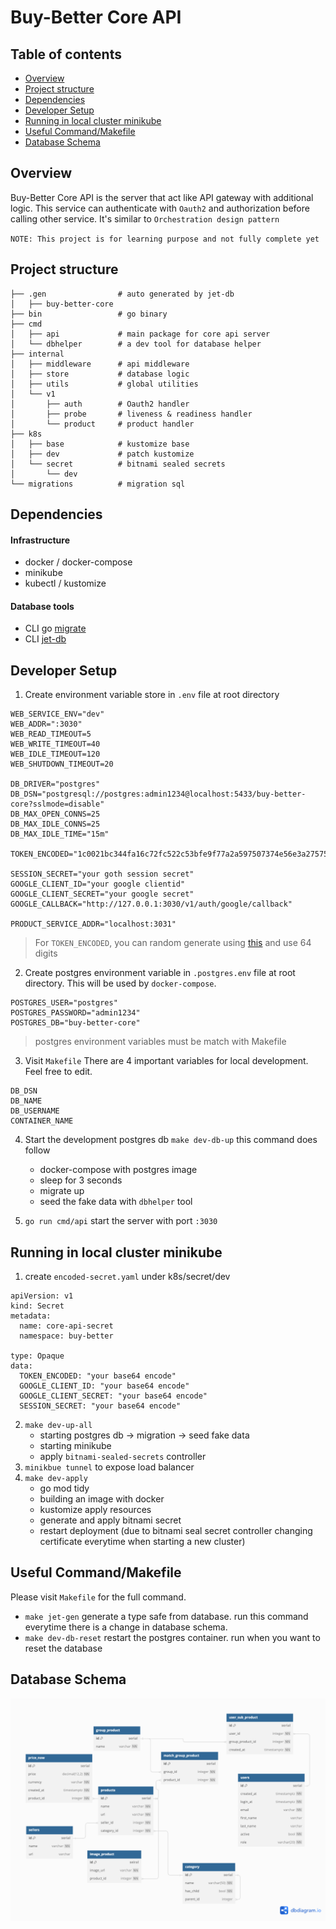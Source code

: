 # Buy-Better Core API
## Table of contents
- [Overview](#overview)
- [Project structure](#project-structure)
- [Dependencies](#dependencies)
- [Developer Setup](#developer-setup)
- [Running in local cluster minikube](#running-in-local-cluster-minikube)
- [Useful Command/Makefile](#useful-commandmakefile)
- [Database Schema](#database-schema)

## Overview
Buy-Better Core API is the server that act like API gateway with additional logic. This service can 
authenticate with `Oauth2` and authorization before calling other service. It's similar to `Orchestration design pattern`

`NOTE: This project is for learning purpose and not fully complete yet`

## Project structure
```
├── .gen                # auto generated by jet-db
│   ├── buy-better-core
├── bin                 # go binary
├── cmd
│   ├── api             # main package for core api server
│   └── dbhelper        # a dev tool for database helper
├── internal
│   ├── middleware      # api middleware
│   ├── store           # database logic
│   ├── utils           # global utilities
│   └── v1
│       ├── auth        # Oauth2 handler
│       ├── probe       # liveness & readiness handler
│       └── product     # product handler
├── k8s
│   ├── base            # kustomize base
│   ├── dev             # patch kustomize
│   └── secret          # bitnami sealed secrets
│       └── dev
└── migrations          # migration sql
```

## Dependencies
#### Infrastructure
- docker / docker-compose
- minikube
- kubectl / kustomize
#### Database tools
- CLI go [migrate](https://github.com/golang-migrate/migrate/tree/master/cmd/migrate)
- CLI [jet-db](https://github.com/go-jet/jet?tab=readme-ov-file#installation)

## Developer Setup
1. Create environment variable store in `.env` file at root directory
```
WEB_SERVICE_ENV="dev"
WEB_ADDR=":3030"
WEB_READ_TIMEOUT=5
WEB_WRITE_TIMEOUT=40
WEB_IDLE_TIMEOUT=120
WEB_SHUTDOWN_TIMEOUT=20

DB_DRIVER="postgres"
DB_DSN="postgresql://postgres:admin1234@localhost:5433/buy-better-core?sslmode=disable"
DB_MAX_OPEN_CONNS=25
DB_MAX_IDLE_CONNS=25
DB_MAX_IDLE_TIME="15m"

TOKEN_ENCODED="1c0021bc344fa16c72fc522c53bfe9f77a2a597507374e56e3a275759c4c1562"

SESSION_SECRET="your goth session secret"
GOOGLE_CLIENT_ID="your google clientid"
GOOGLE_CLIENT_SECRET="your google secret"
GOOGLE_CALLBACK="http://127.0.0.1:3030/v1/auth/google/callback"

PRODUCT_SERVICE_ADDR="localhost:3031"
```
> For `TOKEN_ENCODED`, you can random generate using [this](https://www.browserling.com/tools/random-hex) and use 64 digits

2. Create postgres environment variable in `.postgres.env` file at root directory. This will be used by `docker-compose`.

```
POSTGRES_USER="postgres"
POSTGRES_PASSWORD="admin1234"
POSTGRES_DB="buy-better-core"
```
> postgres environment variables must be match with Makefile

3. Visit `Makefile` There are 4 important variables for local development. Feel free to edit.
```
DB_DSN
DB_NAME
DB_USERNAME
CONTAINER_NAME		
```

4. Start the development postgres db `make dev-db-up` this command does follow
    * docker-compose with postgres image
    * sleep for 3 seconds
    * migrate up
    * seed the fake data with `dbhelper` tool

5. `go run cmd/api` start the server with port `:3030`

## Running in local cluster minikube
1.  create `encoded-secret.yaml` under k8s/secret/dev
```
apiVersion: v1
kind: Secret
metadata:
  name: core-api-secret
  namespace: buy-better

type: Opaque
data:
  TOKEN_ENCODED: "your base64 encode"
  GOOGLE_CLIENT_ID: "your base64 encode"
  GOOGLE_CLIENT_SECRET: "your base64 encode"
  SESSION_SECRET: "your base64 encode"
```
2. `make dev-up-all`
   * starting postgres db -> migration -> seed fake data
   * starting minikube
   * apply `bitnami-sealed-secrets` controller
3. `minikbue tunnel` to expose load balancer
4. `make dev-apply`
   * go mod tidy
   * building an image with docker
   * kustomize apply resources
   * generate and apply bitnami secret
   * restart deployment (due to bitnami seal secret controller changing certificate everytime when starting a new cluster)

## Useful Command/Makefile

Please visit `Makefile` for the full command.
- `make jet-gen` generate a type safe from database. run this command everytime there is a change in database schema.
- `make dev-db-reset` restart the postgres container. run when you want to reset the database

## Database Schema
![db](https://github.com/opplieam/bb-core-api/blob/main/Buy-Better-Core.png?raw=true)